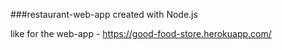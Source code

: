 ###restaurant-web-app
created with Node.js

like for the web-app - https://good-food-store.herokuapp.com/



